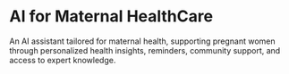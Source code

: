 # AI for Maternal HealthCare
An AI assistant tailored for maternal health, supporting pregnant women through personalized health insights, reminders, community support, and access to expert knowledge.
